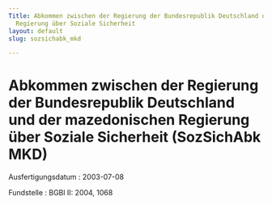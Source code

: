```yaml
---
Title: Abkommen zwischen der Regierung der Bundesrepublik Deutschland und der  mazedonischen
  Regierung über Soziale Sicherheit
layout: default
slug: sozsichabk_mkd

---
```


# Abkommen zwischen der Regierung der Bundesrepublik Deutschland und der  mazedonischen Regierung über Soziale Sicherheit (SozSichAbk MKD)

Ausfertigungsdatum
:   2003-07-08

Fundstelle
:   BGBl II: 2004, 1068

